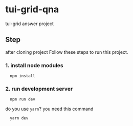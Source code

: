 # tui-grid-qna
tui-grid answer project


## Step
after cloning project Follow these steps to run this project.

### 1. install node modules
```
  npm install
```
### 2. run development server
```
  npm run dev
```
do you use `yarn`? you need this command
```
  yarn dev
```
